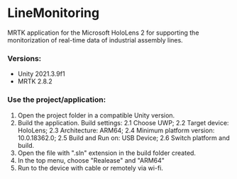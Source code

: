 # LineMonitoring

MRTK application for the Microsoft HoloLens 2 for supporting the monitorization of real-time data of industrial assembly lines.

### Versions:

 - Unity 2021.3.9f1
 - MRTK 2.8.2
 
 ### Use the project/application:
 1. Open the project folder in a compatible Unity version.
 2. Build the application. Build settings:
 2.1 Choose UWP;
 2.2 Target device: HoloLens;
 2.3 Architecture: ARM64;
 2.4 Minimum platform version: 10.0.18362.0;
 2.5 Build and Run on: USB Device;
 2.6 Switch platform and build.
 3. Open the file with ".sln" extension in the build folder created.
 4. In the top menu, choose "Realease" and "ARM64"
 5. Run to the device with cable or remotely via wi-fi.
